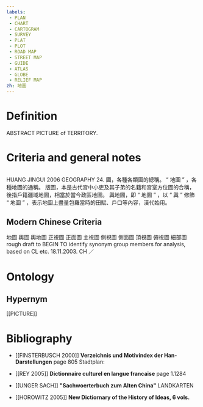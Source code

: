 ```yaml
---
labels: 
 - PLAN
 - CHART
 - CARTOGRAM
 - SURVEY
 - PLAT
 - PLOT
 - ROAD MAP
 - STREET MAP
 - GUIDE
 - ATLAS
 - GLOBE
 - RELIEF MAP
zh: 地圖
---
```


# Definition
ABSTRACT PICTURE of TERRITORY.
# Criteria and general notes
## 
HUANG JINGUI 2006
GEOGRAPHY 24.
圖，各種各類圖的總稱。
“ 地圖 ” ，各種地圖的通稱。
版圖，本是古代宮中小吏及其子弟的名籍和宮室方位圖的合稱，後指戶籍疆域地圖，相當於當今政區地圖。
輿地圖，即 “ 地圖 ” ，以 “ 輿 ” 修飾 “ 地圖 ” ，表示地圖上盡量包羅當時的田賦、戶口等內容，漢代始用。
## Modern Chinese Criteria
地圖
輿圖
輿地圖
正視圖
正面圖
主視圖
側視圖
側面圖
頂視圖
俯視圖
細部圖
rough draft to BEGIN TO identify synonym group members for analysis, based on CL etc. 18.11.2003. CH ／
# Ontology

## Hypernym
[[PICTURE]]
# Bibliography
- [[FINSTERBUSCH 2000]]
**Verzeichnis und Motivindex der Han-Darstellungen** page 805
Stadtplan:
- [[REY 2005]]
**Dictionnaire culturel en langue francaise** page 1.1284

- [[UNGER SACH]]
**"Sachwoerterbuch zum Alten China"** 
LANDKARTEN
- [[HOROWITZ 2005]]
**New Dictiornary of the History of Ideas, 6 vols.** 
